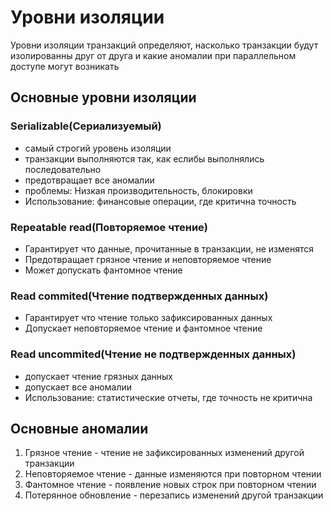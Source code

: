 # Уровни изоляции

Уровни изоляции транзакций определяют, насколько транзакции будут изолированны друг от друга и какие аномалии при параллельном доступе могут возникать

## Основные уровни изоляции

### Serializable(Сериализуемый)

-   самый строгий уровень изоляции
-   транзакции выполняются так, как еслибы выполнялись последовательно
-   предотвращает все аномалии
-   проблемы: Низкая производительность, блокировки
-   Использование: финансовые операции, где критична точность

### Repeatable read(Повторяемое чтение)

-   Гарантирует что данные, прочитанные в транзакции, не изменятся
-   Предотвращает грязное чтение и неповторяемое чтение
-   Может допускать фантомное чтение

### Read commited(Чтение подтвержденных данных)

-   Гарантирует что чтение только зафиксированных данных
-   Допускает неповторяемое чтение и фантомное чтение

### Read uncommited(Чтение не подтвержденных данных)

-   допускает чтение грязных данных
-   допускает все аномалии
-   Использование: статистические отчеты, где точность не критична

## Основные аномалии

1. Грязное чтение - чтение не зафиксированных изменений другой транзакции
2. Неповторяемое чтение - данные изменяются при повторном чтении
3. Фантомное чтение - появление новых строк при повторном чтении
4. Потерянное обновление - перезапись изменений другой транзакции
